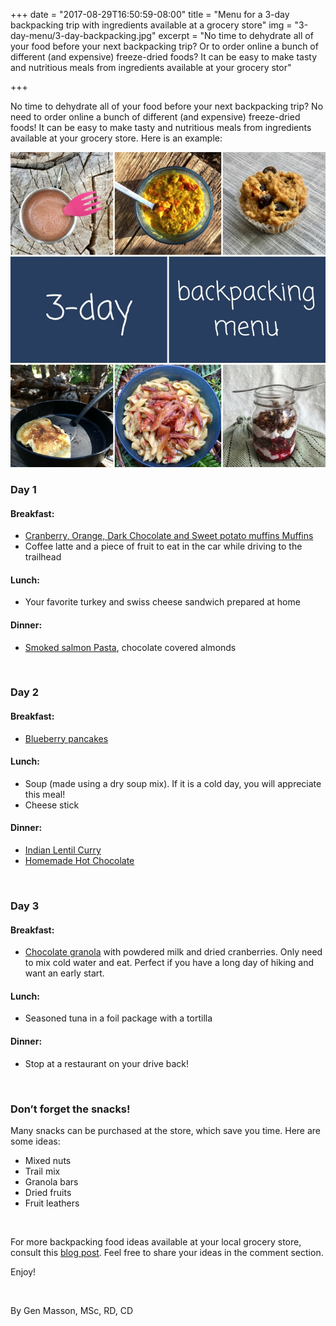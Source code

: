 +++
date = "2017-08-29T16:50:59-08:00"
title = "Menu for a 3-day backpacking trip with ingredients available at a grocery store"
img = "3-day-menu/3-day-backpacking.jpg"
excerpt = "No time to dehydrate all of your food before your next backpacking trip? Or to order online a bunch of different (and expensive) freeze-dried foods? It can be easy to make tasty and nutritious meals from ingredients available at your grocery stor"

+++

No time to dehydrate all of your food before your next backpacking trip? No need to order online a bunch of different (and expensive) freeze-dried foods! It can be easy to make tasty and nutritious meals from ingredients available at your grocery store. Here is an example:

<img src="/img/posts/3-day-menu/3-day-backpacking.jpg" class="recipe-right" /><br>

### Day 1 

#### Breakfast: 
- [Cranberry, Orange, Dark Chocolate and Sweet potato muffins Muffins](/recipes/orange-choc-sweet-potato-muffins/)
- Coffee latte and a piece of fruit to eat in the car while driving to the trailhead

#### Lunch: 
- Your favorite turkey and swiss cheese sandwich prepared at home

#### Dinner:
-  [Smoked salmon Pasta](/recipes/smoked-salmon-pasta/), chocolate covered almonds

<br>

### Day 2 

#### Breakfast:
- [Blueberry pancakes](/recipes/blueberry-pancake/)

#### Lunch: 
- Soup (made using a dry soup mix). If it is a cold day, you will appreciate this meal!
- Cheese stick

#### Dinner: 
- [Indian Lentil Curry](/recipes/indian-lentil-curry/)
- [Homemade Hot Chocolate](/recipes/hot-chocolate/)

<br>

### Day 3

#### Breakfast: 
- [Chocolate granola](/recipes/chocolate-granola/) with powdered milk and dried cranberries. Only need to mix cold water and eat. Perfect if you have a long day of hiking and want an early start.

#### Lunch: 
- Seasoned tuna in a foil package with a tortilla

#### Dinner: 

- Stop at a restaurant on your drive back!

<br>

### Don’t forget the snacks! 

Many snacks can be purchased at the store, which save you time. Here are some ideas:

- Mixed nuts
- Trail mix
- Granola bars
- Dried fruits
- Fruit leathers

<br>

For more backpacking food ideas available at your local grocery store, consult this [blog post](/blog-post/shopping-for-backpacking-food-at-the-grocery-store/). Feel free to share your ideas in the comment section.

Enjoy!

<br>

By Gen Masson, MSc, RD, CD 
